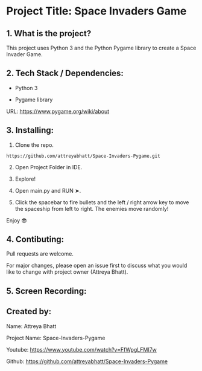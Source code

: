 # Project Title: Space Invaders Game 


## 1. What is the project?

This project uses Python 3 and the Python Pygame library to create a Space Invader Game.


## 2. Tech Stack / Dependencies:

- Python 3

- Pygame library

URL: https://www.pygame.org/wiki/about


## 3. Installing:

1. Clone the repo.

```
https://github.com/attreyabhatt/Space-Invaders-Pygame.git
```

2. Open Project Folder in IDE.

3. Explore!

4. Open main.py and RUN ➤.

5. Click the spacebar to fire bullets and the left / right arrow key to move the spaceship from left to right. The enemies move randomly!

  Enjoy 😎


## 4. Contibuting: 

Pull requests are welcome.

For major changes, please open an issue first to discuss what you would like to change with project owner (Attreya Bhatt).


## 5. Screen Recording:


## Created by:

Name: Attreya Bhatt 

Project Name: Space-Invaders-Pygame 

Youtube: https://www.youtube.com/watch?v=FfWpgLFMI7w

Github: https://github.com/attreyabhatt/Space-Invaders-Pygame
